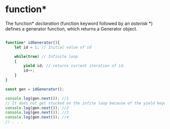 # function*
The function* *declaration* (function keyword followed by an *asterisk* \*) defines a generator function, which returns a Generator object.

```js

function* idGenerator(){
	let id = 1; // Initial value of id

	while(true) // Infinite loop
	{
		yield id; // returns current iteration of id.
		id++;
	}
}

const gen = idGenerator();

console.log(gen.next()); //1
// It does not get stucked on the infite loop because of the yield keyword.
console.log(gen.next()); //2
console.log(gen.next()); //3
console.log(gen.next()); //4
// . . .
```
